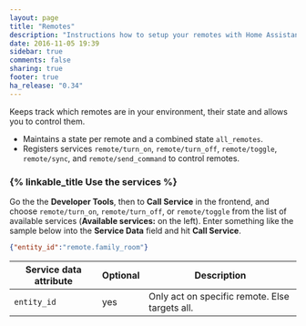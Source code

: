 ```yaml
---
layout: page
title: "Remotes"
description: "Instructions how to setup your remotes with Home Assistant."
date: 2016-11-05 19:39
sidebar: true
comments: false
sharing: true
footer: true
ha_release: "0.34"
---
```


Keeps track which remotes are in your environment, their state and allows you to control them.

 * Maintains a state per remote and a combined state `all_remotes`.
 * Registers services `remote/turn_on`, `remote/turn_off`, `remote/toggle`, `remote/sync`, and `remote/send_command` to control remotes.

### {% linkable_title Use the services %}

Go the the **Developer Tools**, then to **Call Service** in the frontend, and choose `remote/turn_on`, `remote/turn_off`, or `remote/toggle` from the list of available services (**Available services:** on the left). Enter something like the sample below into the **Service Data** field and hit **Call Service**.

```json
{"entity_id":"remote.family_room"}
```

| Service data attribute | Optional | Description |
| ---------------------- | -------- | ----------- |
| `entity_id`            |      yes | Only act on specific remote. Else targets all.

